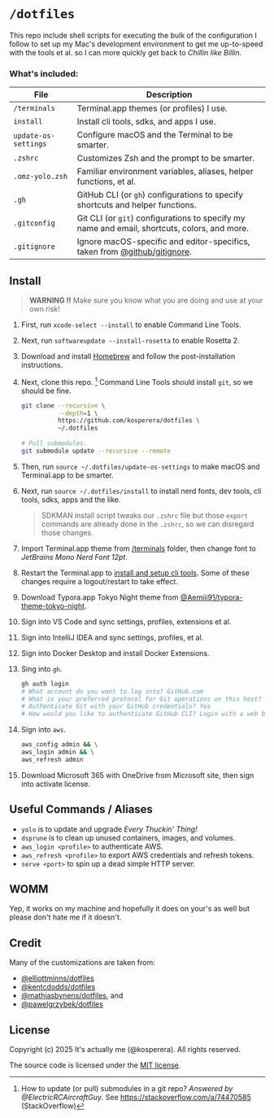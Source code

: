 # `/dotfiles`

This repo include shell scripts for executing the bulk of the configuration I follow to set up my Mac's development environment to get me up-to-speed with the tools et al. so I can more quickly get back to *Chillin like Billin*.

### What's included:

| File                 | Description                                                  |
| -------------------- | ------------------------------------------------------------ |
| `/terminals`         | Terminal.app themes (or profiles) I use.                     |
| `install`            | Install cli tools, sdks, and apps I use.                     |
| `update-os-settings` | Configure macOS and the Terminal to be smarter.              |
| `.zshrc`             | Customizes Zsh and the prompt to be smarter.                 |
| `.omz-yolo.zsh`      | Familiar environment variables, aliases, helper functions, et al. |
| `.gh`                | GitHub CLI (or `gh`) configurations to specify shortcuts and helper functions. |
| `.gitconfig`         | Git CLI (or `git`) configurations to specify my name and email, shortcuts, colors, and more. |
| `.gitignore`         | Ignore macOS-specific and editor-specifics, taken from [@github/gitignore](https://github.com/github/gitignore). |

## Install

> **WARNING :bangbang:** Make sure you know what you are doing and use at your own risk!

1. First, run `xcode-select --install` to enable Command Line Tools.

2. Next, run `softwareupdate --install-rosetta` to enable Rosetta 2.

3. Download and install [Homebrew](https://github.com/Homebrew/brew/releases) and follow the post-installation instructions.

4. Next, clone this repo. [^git_sm_tip1] Command Line Tools should install `git`, so we should be fine.

   [^git_sm_tip1]: How to update (or pull) submodules in a git repo? *Answered by @ElectricRCAircraftGuy*. See https://stackoverflow.com/a/74470585 (StackOverflow)

   ```bash
   git clone --recursive \
             --depth=1 \
             https://github.com/kosperera/dotfiles \
             ~/.dotfiles
             
   # Pull submodules.
   git submodule update --recursive --remote
   ```

5. Then, run `source ~/.dotfiles/update-os-settings` to make macOS and Terminal.app to be smarter.

6. Next, run `source ~/.dotfiles/install` to install nerd fonts, dev tools, cli tools, sdks, apps and the like.

   > SDKMAN install script tweaks our `.zshrc` file but those `export` commands are already done in the `.zshrc`, so we can disregard those changes.

7. Import Terminal.app theme from [/terminals](/terminals) folder, then change font to *JetBrains Mono Nerd Font 12pt*.

8. Restart the Terminal.app to [install and setup cli tools](.zshrc). Some of these changes require a logout/restart to take effect.

9. Download Typora.app Tokyo Night theme from [@Aemiii91/typora-theme-tokyo-night](https://github.com/Aemiii91/typora-theme-tokyo-night).

10. Sign into VS Code and sync settings, profiles, extensions et al.

11. Sign into IntelliJ IDEA and sync settings, profiles, et al.

12. Sign into Docker Desktop and install Docker Extensions.

13. Sing into `gh`.
    ```bash
    gh auth login
    # What account do you want to log into? GitHub.com
    # What is your preferred protocol for Git operations on this host? HTTPS
    # Authenticate Git with your GitHub credentials? Yes
    # How would you like to authenticate GitHub CLI? Login with a web browser
    ```

14. Sign into `aws`.

    ```bash
    aws_config admin && \
    aws_login admin && \
    aws_refresh admin
    ```

15. Download Microsoft 365 with OneDrive from Microsoft site, then sign into activate license.

## Useful Commands / Aliases

- `yolo` is to update and upgrade *Every Thuckin' Thing!*
- `dsprune` is to clean up unused containers, images, and volumes.
- `aws_login <profile>` to authenticate AWS.
- `aws_refresh <profile>` to export AWS credentials and refresh tokens.
- `serve <port>` to spin up a dead simple HTTP server.

## WOMM

Yep, it works on my machine and hopefully it does on your's as well but please don't hate me if it doesn't.

## Credit

Many of the customizations are taken from:

- [@elliottminns/dotfiles](https://github.com/elliottminns/dotfiles)
- [@kentcdodds/dotfiles](https://github.com/kentcdodds/dotfiles)
- [@mathiasbynens/dotfiles](https://github.com/mathiasbynens/dotfiles), and
- [@pawelgrzybek/dotfiles](https://github.com/pawelgrzybek/dotfiles)

## License

Copyright (c)​ 2025 It's actually me (@kosperera). All rights reserved.

The source code is licensed under the [MIT license](#MIT-1-ov-file).
